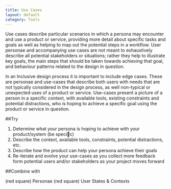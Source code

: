 ```yaml
---
title: Use Cases
layout: default
category: Tools
---
```


Use cases describe particular scenarios in which a persona may encounter and use a product or service, providing more detail about specific tasks and goals as well as helping to map out the potential steps in a workflow. User personae and accompanying use cases are not meant to exhaustively describe all potential stakeholders or situations; rather they help to illustrate key goals, the main steps that should be taken towards achieving that goal, and behaviour patterns related to the design in question.

In an Inclusive design process it is important to include edge cases. These are personae and use-cases that describe both users with needs that are not typically considered in the design process, as well non-typical or unexpected uses of a product or service. Use-cases present a picture of a person in a specific context, with available tools, existing constraints and potential distractions, who is hoping to achieve a specific goal using the product or service in question.

##Try

1. Determine what your persona is hoping to achieve with your product/system (be specic)
2. Describe the context, available tools, constraints, potential distractions, etc.
3. Describe how the product can help your persona achieve their goals
4. Re-iterate and evolve your use-cases as you collect more feedback form potential users and/or stakeholders as your project moves forward

##Combine with

(red square) Personae
(red square) User States & Contexts
